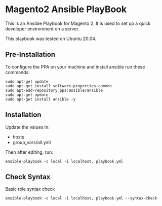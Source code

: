 # Magento2 Ansible PlayBook

This is an Ansible Playbook for Magento 2. It is used to set up a quick developer environment on a server.

This playbook was tested on Ubuntu 20.04.

## Pre-Installation

To configure the PPA on your machine and install ansible run these commands:

```
sudo apt-get update
sudo apt-get install software-properties-common
sudo apt-add-repository ppa:ansible/ansible
sudo apt-get update
sudo apt-get install ansible -y
```

## Installation

Update the values in:

* hosts
* group_vars/all.yml

Then after editing, run:

```
ansible-playbook -c local -i localhost, playbook.yml
```

## Check Syntax

Basic role syntax check

```
ansible-playbook -c local -i localhost, playbook.yml --syntax-check
```
